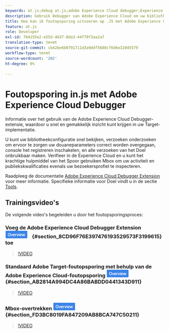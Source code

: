 ```yaml
---
keywords: at.js;debug at.js;adobe Experience Cloud debugger;Experience cloud debugger;mbox trace;mbox highlight;debug;debugging
description: Gebruik Debugger van Adobe Experience Cloud om uw bibliotheekconfiguratie te bekijken, verzoeken te onderzoeken, console het registreren, onbruikbaar maken  [!DNL Target] vraagverzoeken, en meer aan te zetten.
title: Hoe kan ik foutopsporing uitvoeren op .JS met Adobe Experience Cloud Debugger?
feature: at.js
role: Developer
exl-id: 764155e2-e55d-4637-8da3-44f70f3aa2a7
translation-type: tm+mt
source-git-commit: cb42be6b0791711d3a9ddf5680cf6d6e32045579
workflow-type: tm+mt
source-wordcount: '202'
ht-degree: 0%

---
```


# Foutopsporing in.js met Adobe Experience Cloud Debugger

Informatie over het gebruik van de Adobe Experience Cloud Debugger-extensie, waardoor u snel en gemakkelijk inzicht kunt krijgen in uw Target-implementatie.

U kunt uw bibliotheekconfiguratie snel bekijken, verzoeken onderzoeken om ervoor te zorgen uw douaneparameters correct worden overgegaan, console het registreren inschakelen, en alle verzoeken van het Doel onbruikbaar maken. Verifieer in de Experience Cloud en u kunt het krachtige hulpmiddel van het Spoor gebruiken Mbox om uw activiteit en publiekskwalificaties evenals uw bezoekersprofiel te inspecteren.

Raadpleeg de documentatie [Adobe Experience Cloud Debugger Extension](https://experienceleague.adobe.com/docs/debugger/using/experience-cloud-debugger.html) voor meer informatie. Specifieke informatie voor Doel vindt u in de sectie [Tools](https://experienceleague.adobe.com/docs/debugger/using/tools.html).

## Trainingsvideo&#39;s

De volgende video&#39;s begeleiden u door het foutopsporingsproces:

### Voeg de Adobe Experience Cloud Debugger Extension ![Overview badge](/help/assets/overview.png) {#section_8CD96F76E397476193529573F3199615} toe

>[!VIDEO](https://video.tv.adobe.com/v/23114/)

### Standaard Adobe Target-foutopsporing met behulp van de Adobe Experience Cloud-foutopsporing ![overzichtsbadge](/help/assets/overview.png) {#section_AB2814A994DC4A86BABDD0441343D911}

>[!VIDEO](https://video.tv.adobe.com/v/23115/)

### Mbox-overtrekken ![Overzichtsbadge](/help/assets/overview.png) {#section_FD3BC8019FA847209AB8BCA747C50211}

>[!VIDEO](https://video.tv.adobe.com/v/23113/)
